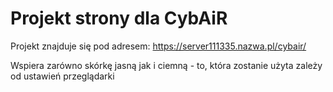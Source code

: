 # Projekt strony dla CybAiR

Projekt znajduje się pod adresem: https://server111335.nazwa.pl/cybair/

Wspiera zarówno skórkę jasną jak i ciemną - to, która zostanie użyta zależy od ustawień przeglądarki
